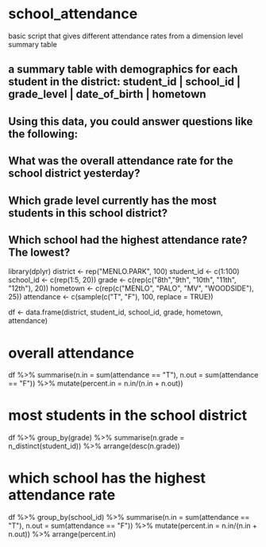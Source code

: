 # school_attendance
basic script that gives different attendance rates from a dimension level summary table

## a summary table with demographics for each student in the district: student_id | school_id | grade_level | date_of_birth | hometown
## Using this data, you could answer questions like the following:
## What was the overall attendance rate for the school district yesterday?
## Which grade level currently has the most students in this school district?
## Which school had the highest attendance rate? The lowest?

library(dplyr)
district <- rep("MENLO.PARK", 100)
student_id <- c(1:100)
school_id <- c(rep(1:5, 20))
grade <- c(rep(c("8th","9th", "10th", "11th", "12th"), 20))
hometown <- c(rep(c("MENLO", "PALO", "MV", "WOODSIDE"), 25))
attendance <- c(sample(c("T", "F"), 100, replace = TRUE))

df <- data.frame(district, student_id, school_id, grade, hometown, attendance)

# overall attendance
df %>% summarise(n.in = sum(attendance == "T"), n.out = sum(attendance == "F")) %>% mutate(percent.in = n.in/(n.in + n.out))

# most students in the school district
df %>% group_by(grade) %>% summarise(n.grade = n_distinct(student_id)) %>% arrange(desc(n.grade))

# which school has the highest attendance rate
df %>% group_by(school_id) %>% summarise(n.in = sum(attendance == "T"), n.out = sum(attendance == "F")) %>% 
  mutate(percent.in = n.in/(n.in + n.out)) %>% arrange(percent.in)
